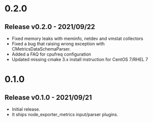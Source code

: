 # 0.2.0

## Release v0.2.0 - 2021/09/22

* Fixed memory leaks with meminfo, netdev and vmstat collectors
* Fixed a bug that raising wrong exception with CMetricsDataSchemaParser.
* Added a FAQ for cpufreq configuration
* Updated missing cmake 3.x install instruction for CentOS 7/RHEL 7

# 0.1.0

## Release v0.1.0 - 2021/09/21

* Initial release.
* It ships node_exporter_metrics input/parser plugins.
